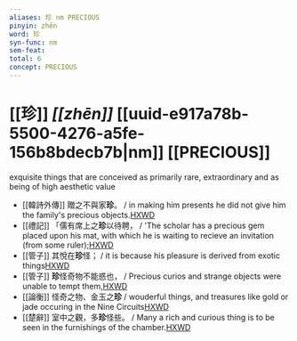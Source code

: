 ```yaml
---
aliases: 珍 nm PRECIOUS
pinyin: zhēn
word: 珍
syn-func: nm
sem-feat: 
total: 6
concept: PRECIOUS 
---
```

# [[珍]] *[[zhēn]]*  [[uuid-e917a78b-5500-4276-a5fe-156b8bdecb7b|nm]] [[PRECIOUS]]
exquisite things that are conceived as primarily rare, extraordinary and as being of high aesthetic value
 - [[韓詩外傳]] 贈之不與家**珍**。 / in making him presents he did not give him the family's precious objects.[HXWD](https://hxwd.org/textview.html?location=KR1c0066_tls_001-19a.15)
 - [[禮記]] 「儒有席上之**珍**以待聘， / 'The scholar has a precious gem placed upon his mat, with which he is waiting to recieve an invitation (from some ruler);[HXWD](https://hxwd.org/textview.html?location=KR1d0052_tls_042-1a.25)
 - [[管子]] 其悅在**珍**怪； / it is because his pleasure is derived from exotic things[HXWD](https://hxwd.org/textview.html?location=KR3c0001_tls_003-112a.4)
 - [[管子]] **珍**怪奇物不能惑也， / Precious curios and strange objects were unable to tempt them,[HXWD](https://hxwd.org/textview.html?location=KR3c0001_tls_015-47a.4)
 - [[論衡]] 怪奇之物、金玉之**珍** / wouderful things, and treasures like gold or jade occuring in the Nine Circuits[HXWD](https://hxwd.org/textview.html?location=KR3j0080_tls_031-9a.21)
 - [[楚辭]] 室中之觀，多**珍**怪些。 / Many a rich and curious thing is to be seen in the furnishings of the chamber.[HXWD](https://hxwd.org/textview.html?location=KR4a0001_tls_009-3a.15)